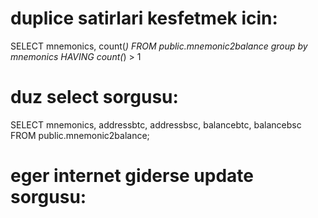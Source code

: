 # duplice satirlari kesfetmek icin:
SELECT mnemonics, count(*)
	FROM public.mnemonic2balance
	group by mnemonics
	HAVING count(*) > 1

# duz select sorgusu:
SELECT mnemonics, addressbtc, addressbsc, balancebtc, balancebsc
	FROM public.mnemonic2balance;

# eger internet giderse update sorgusu: